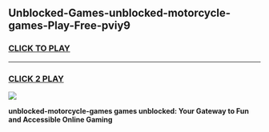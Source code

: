 
## Unblocked-Games-unblocked-motorcycle-games-Play-Free-pviy9
<h3>
<a href="https://premium76.site?title=unblocked-motorcycle-games&ref=23A">CLICK TO PLAY</a></h3>
<hr>

<h3>
<a href="https://premium76.site?title=unblocked-motorcycle-games&ref=23A">CLICK 2 PLAY</a>
  
</h3>

<a href="https://premium76.site?title=unblocked-motorcycle-games&ref=23A"><img src="https://clearcache.store/games.png"></a>


**unblocked-motorcycle-games games unblocked: Your Gateway to Fun and Accessible Online Gaming**
